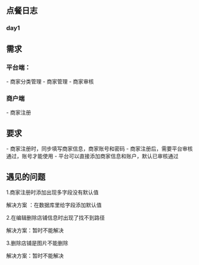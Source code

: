 ## 点餐日志

### day1



## 需求

### 平台端：

\- 商家分类管理 
\- 商家管理 
\- 商家审核

### 商户端

\- 商家注册

## 要求

\- 商家注册时，同步填写商家信息，商家账号和密码 
\- 商家注册后，需要平台审核通过，账号才能使用 
\- 平台可以直接添加商家信息和账户，默认已审核通过



## 遇见的问题

1.商家注册时添加出现多字段没有默认值

解决方案 ：在数据库里给字段添加默认值

2.在编辑删除店铺信息时出现了找不到路径 

解决方案：暂时不能解决

3.删除店铺是图片不能删除

解决方案：暂时不能解决

